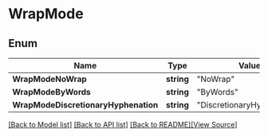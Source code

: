 # WrapMode


## Enum
Name | Type | Value | Description
------------ | ------------- | ------------- | -------------
**WrapModeNoWrap** | **string** | "NoWrap" | 
**WrapModeByWords** | **string** | "ByWords" | 
**WrapModeDiscretionaryHyphenation** | **string** | "DiscretionaryHyphenation" | 

[[Back to Model list]](../README.md#documentation-for-models) [[Back to API list]](../README.md#documentation-for-api-endpoints) [[Back to README]](../README.md)[[View Source]](../wrap_mode.go)



